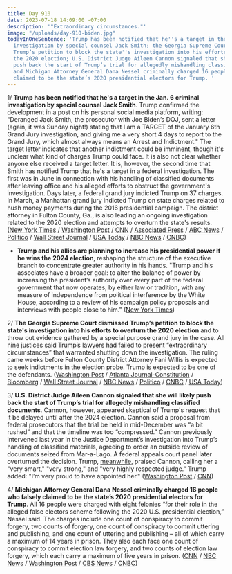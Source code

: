 ```yaml
---
title: Day 910
date: 2023-07-18 14:09:00 -07:00
description: '"Extraordinary circumstances."'
image: "/uploads/day-910-biden.jpg"
todayInOneSentence: 'Trump has been notified that he''s a target in the Jan. 6 criminal
  investigation by special counsel Jack Smith; the Georgia Supreme Court dismissed
  Trump’s petition to block the state''s investigation into his efforts to overturn
  the 2020 election; U.S. District Judge Aileen Cannon signaled that she will likely
  push back the start of Trump’s trial for allegedly mishandling classified documents;
  and Michigan Attorney General Dana Nessel criminally charged 16 people who falsely
  claimed to be the state’s 2020 presidential electors for Trump. '
---
```


1/ **Trump has been notified that he's a target in the Jan. 6 criminal investigation by special counsel Jack Smith**. Trump confirmed the development in a post on his personal social media platform, writing: “Deranged Jack Smith, the prosecutor with Joe Biden’s DOJ, sent a letter (again, it was Sunday night!) stating that I am a TARGET of the January 6th Grand Jury investigation, and giving me a very short 4 days to report to the Grand Jury, which almost always means an Arrest and Indictment." The target letter indicates that another indictment could be imminent, though it's unclear what kind of charges Trump could face. It is also not clear whether anyone else received a target letter. It is, however, the second time that Smith has notified Trump that he's a target in a federal investigation. The first was in June in connection with his handling of classified documents after leaving office and his alleged efforts to obstruct the government's investigation. Days later, a federal grand jury indicted Trump on 37 charges. In March, a Manhattan grand jury indicted Trump on state charges related to hush money payments during the 2016 presidential campaign. The district attorney in Fulton County, Ga., is also leading an ongoing investigation related to the 2020 election and attempts to overturn the state's results. ([New York Times](https://www.nytimes.com/live/2023/07/18/us/trump-jan-6-letter) / [Washington Post](https://www.washingtonpost.com/national-security/2023/07/18/trump-jan6-target-letter/) / [CNN](https://www.cnn.com/2023/07/18/politics/trump-special-counsel-probe/) / [Associated Press](https://apnews.com/article/trump-jan-6-investigation-2020-election-7caa4d45b9dc287af868aa12f87fe254) / [ABC News](https://abcnews.go.com/US/special-counsel-informs-trump-target-probe-efforts-overturn/story?id=101404037) / [Politico](https://www.politico.com/news/2023/07/18/trump-says-hes-received-a-target-letter-from-special-counsel-jack-smiths-jan-6-investigators-00106776) / [Wall Street Journal](https://www.wsj.com/articles/donald-trump-jack-smith-jan-6-letter-classified-documents-hearing-e679b87) / [USA Today](https://www.usatoday.com/story/news/politics/2023/07/18/donald-trump-target-jan-6-jack-smith/70423895007/) / [NBC News](https://www.nbcnews.com/politics/trump-says-s-received-target-letter-special-counsel-jack-smith-rcna92691) / [CNBC](https://www.cnbc.com/2023/07/18/trump-says-special-counsel-told-him-hes-a-target-in-jan-6-probe.html))

* **Trump and his allies are planning to increase his presidential power if he wins the 2024 election**, reshaping the structure of the executive branch to concentrate greater authority in his hands. "Trump and his associates have a broader goal: to alter the balance of power by increasing the president’s authority over every part of the federal government that now operates, by either law or tradition, with any measure of independence from political interference by the White House, according to a review of his campaign policy proposals and interviews with people close to him." ([New York Times](https://www.nytimes.com/2023/07/17/us/politics/trump-plans-2025.html))

2/ **The Georgia Supreme Court dismissed Trump’s petition to block the state's investigation into his efforts to overturn the 2020 election** and to throw out evidence gathered by a special purpose grand jury in the case. All nine justices said Trump’s lawyers had failed to present “extraordinary circumstances” that warranted shutting down the investigation. The ruling came weeks before Fulton County District Attorney Fani Willis is expected to seek indictments in the election probe. Trump is expected to be one of the defendants. ([Washington Post](https://www.washingtonpost.com/nation/2023/07/17/trump-georgia-fani-willis/) / [Atlanta Journal-Constitution](https://www.ajc.com/politics/georgias-top-court-rejects-trumps-bid-to-quash-grand-jury-report/HKU5RGZGJ5B5FJETDS4TYFJ6GU/) / [Bloomberg](https://www.bloomberg.com/news/articles/2023-07-17/trump-attempt-to-stop-georgia-election-probe-rejected-by-court?sref=MIBMEEoj) / [Wall Street Journal](https://www.wsj.com/articles/georgia-supreme-court-denies-trump-motion-to-block-election-interference-investigation-700d1719?mod=djemalertNEWS) / [NBC News](https://www.nbcnews.com/politics/donald-trump/georgia-supreme-court-denies-trump-bid-derail-fulton-county-election-p-rcna94772) / [Politico](https://www.politico.com/news/2023/07/17/georgia-supreme-court-trump-indictment-00106710) / [CNBC](https://www.cnbc.com/2023/07/17/georgia-supreme-court-rejects-trump-bid-to-block-grand-jury-report-from-use-in-election-probe.html) / [USA Today](https://www.usatoday.com/story/news/politics/2023/07/17/trump-georgia-2020-election-investigation/70422871007/))

3/ **U.S. District Judge Aileen Cannon signaled that she will likely push back the start of Trump’s trial for allegedly mishandling classified documents**. Cannon, however, appeared skeptical of Trump's request that it be delayed until after the 2024 election. Cannon said a proposal from federal prosecutors that the trial be held in mid-December was “a bit rushed” and that the timeline was too “compressed.” Cannon previously intervened last year in the Justice Department’s investigation into Trump’s handling of classified materials, agreeing to order an outside review of documents seized from Mar-a-Lago. A federal appeals court panel later overturned the decision. Trump, [meanwhile](https://thehill.com/homenews/campaign/4100155-trump-praises-judge-overseeing-his-classified-documents-case-loves-our-country/), praised Cannon, calling her a "very smart," "very strong," and "very highly respected judge." Trump added: "I’m very proud to have appointed her." ([Washington Post](https://www.washingtonpost.com/national-security/2023/07/18/florida-trump-documents-cannon-hearing/) / [CNN](https://www.cnn.com/2023/07/18/politics/trump-classified-documents-hearing/index.html))

4/ **Michigan Attorney General Dana Nessel criminally charged 16 people who falsely claimed to be the state’s 2020 presidential electors for Trump**. All 16 people were charged with eight felonies “for their role in the alleged false electors scheme following the 2020 U.S. presidential election,” Nessel said. The charges include one count of conspiracy to commit forgery, two counts of forgery, one count of conspiracy to commit uttering and publishing, and one count of uttering and publishing – all of which carry a maximum of 14 years in prison. They also each face one count of conspiracy to commit election law forgery, and two counts of election law forgery, which each carry a maximum of five years in prison. ([CNN](https://www.cnn.com/2023/07/18/politics/michigan-fake-electors/index.html) / [NBC News](https://www.nbcnews.com/politics/2020-election/michigan-attorney-general-charges-false-electors-efforts-overturn-2020-rcna94838) / [Washington Post](https://www.washingtonpost.com/politics/2023/07/18/trump-electors-michigan/) / [CBS News](https://www.cbsnews.com/detroit/news/michigan-attorney-general-announces-charges-against-16-false-electors/) / [CNBC](https://www.cnbc.com/2023/07/18/fake-trump-electors-charged-with-michigan-election-crimes.html))